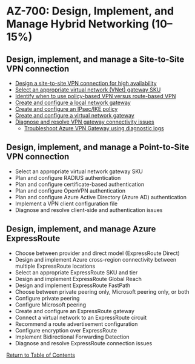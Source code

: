 # AZ-700: Design, Implement, and Manage Hybrid Networking (10–15%)

## Design, implement, and manage a Site-to-Site VPN connection
- [Design a site-to-site VPN connection for high availability](https://docs.microsoft.com/en-us/azure/vpn-gateway/vpn-gateway-highlyavailable)
- [Select an appropriate virtual network (VNet) gateway SKU](https://docs.microsoft.com/en-us/azure/vpn-gateway/vpn-gateway-about-vpngateways)
- [Identify when to use policy-based VPN versus route-based VPN](https://docs.microsoft.com/en-us/azure/vpn-gateway/vpn-gateway-vpn-faq)
- [Create and configure a local network gateway](https://docs.microsoft.com/en-us/azure/vpn-gateway/tutorial-site-to-site-portal)
- [Create and configure an IPsec/IKE policy](https://docs.microsoft.com/en-us/azure-stack/user/azure-stack-vpn-s2s)
- [Create and configure a virtual network gateway](https://docs.microsoft.com/en-us/azure/vpn-gateway/tutorial-create-gateway-portal)
- [Diagnose and resolve VPN gateway connectivity issues](https://docs.microsoft.com/en-us/azure/vpn-gateway/vpn-gateway-troubleshoot)
    - [Troubleshoot Azure VPN Gateway using diagnostic logs](https://docs.microsoft.com/en-us/azure/vpn-gateway/troubleshoot-vpn-with-azure-diagnostics)

## Design, implement, and manage a Point-to-Site VPN connection
- Select an appropriate virtual network gateway SKU
- Plan and configure RADIUS authentication
- Plan and configure certificate-based authentication
- Plan and configure OpenVPN authentication
- Plan and configure Azure Active Directory (Azure AD) authentication
- Implement a VPN client configuration file
- Diagnose and resolve client-side and authentication issues

## Design, implement, and manage Azure ExpressRoute
- Choose between provider and direct model (ExpressRoute Direct)
- Design and implement Azure cross-region connectivity between multiple ExpressRoute locations
- Select an appropriate ExpressRoute SKU and tier
- Design and implement ExpressRoute Global Reach
- Design and implement ExpressRoute FastPath
- Choose between private peering only, Microsoft peering only, or both
- Configure private peering
- Configure Microsoft peering
- Create and configure an ExpressRoute gateway
- Connect a virtual network to an ExpressRoute circuit
- Recommend a route advertisement configuration
- Configure encryption over ExpressRoute
- Implement Bidirectional Forwarding Detection
- Diagnose and resolve ExpressRoute connection issues

[Return to Table of Contents](README.md)